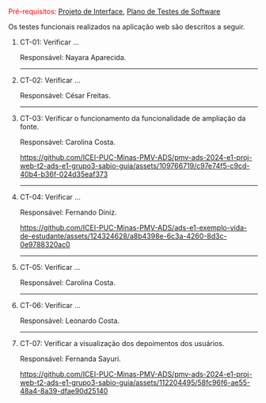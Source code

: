 <span style="color:red">Pré-requisitos: <a href="https://github.com/ICEI-PUC-Minas-PMV-ADS/pmv-ads-2024-e1-proj-web-t2-ads-e1-grupo3-sabio-guia/blob/main/docs/04-Projeto%20de%20Interface.md"> Projeto de Interface</a></span>, <a href="https://github.com/ICEI-PUC-Minas-PMV-ADS/pmv-ads-2024-e1-proj-web-t2-ads-e1-grupo3-sabio-guia/blob/main/docs/07-Plano%20de%20Testes%20de%20Software.md"> Plano de Testes de Software</a>

Os testes funcionais realizados na aplicação web são descritos a seguir.

<ol>
  <li> CT-01: Verificar ...

  Responsável: Nayara Aparecida.
  
  </li>
  <hr>
  <li> CT-02: Verificar ...

  Responsável: César Freitas.
  
  </li>
  <hr>
  <li> CT-03: Verificar o funcionamento da funcionalidade de ampliação da fonte.

  Responsável: Carolina Costa.


https://github.com/ICEI-PUC-Minas-PMV-ADS/pmv-ads-2024-e1-proj-web-t2-ads-e1-grupo3-sabio-guia/assets/109766719/c97e74f5-c9cd-40b4-b36f-024d35eaf373



  </li>
  <hr>
  <li> CT-04: Verificar ...

  Responsável: Fernando Diniz.

https://github.com/ICEI-PUC-Minas-PMV-ADS/ads-e1-exemplo-vida-de-estudante/assets/124324628/a8b4398e-6c3a-4260-8d3c-0e9788320ac0



  </li>
  <hr>
  <li> CT-05: Verificar ...

  Responsável: Carolina Costa.

  </li>
  <hr>
  <li> CT-06: Verificar ...

  Responsável: Leonardo Costa.

  </li>
  <hr>
  <li> CT-07: Verificar a visualização dos depoimentos dos usuários.
    
  Responsável: Fernanda Sayuri.
  
  https://github.com/ICEI-PUC-Minas-PMV-ADS/pmv-ads-2024-e1-proj-web-t2-ads-e1-grupo3-sabio-guia/assets/112204495/58fc96f6-ae55-48a4-8a39-dfae90d25140
  </li>



  
